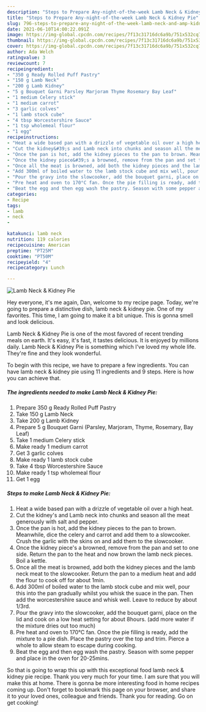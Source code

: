 ```yaml
---
description: "Steps to Prepare Any-night-of-the-week Lamb Neck & Kidney Pie"
title: "Steps to Prepare Any-night-of-the-week Lamb Neck & Kidney Pie"
slug: 796-steps-to-prepare-any-night-of-the-week-lamb-neck-and-amp-kidney-pie
date: 2021-06-10T14:00:22.091Z
image: https://img-global.cpcdn.com/recipes/7f13c31716dc6a9b/751x532cq70/lamb-neck-kidney-pie-recipe-main-photo.jpg
thumbnail: https://img-global.cpcdn.com/recipes/7f13c31716dc6a9b/751x532cq70/lamb-neck-kidney-pie-recipe-main-photo.jpg
cover: https://img-global.cpcdn.com/recipes/7f13c31716dc6a9b/751x532cq70/lamb-neck-kidney-pie-recipe-main-photo.jpg
author: Ada Welch
ratingvalue: 3
reviewcount: 7
recipeingredient:
- "350 g Ready Rolled Puff Pastry"
- "150 g Lamb Neck"
- "200 g Lamb Kidney"
- "5 g Bouquet Garni Parsley Marjoram Thyme Rosemary Bay Leaf"
- "1 medium Celery stick"
- "1 medium carrot"
- "3 garlic colves"
- "1 lamb stock cube"
- "4 tbsp Worcestershire Sauce"
- "1 tsp wholemeal flour"
- "1 egg"
recipeinstructions:
- "Heat a wide based pan with a drizzle of vegetable oil over a high heat."
- "Cut the kidney&#39;s and Lamb neck into chunks and season all the meat generously with salt and pepper."
- "Once the pan is hot, add the kidney pieces to the pan to brown. Meanwhile, dice the celery and carrot and add them to a slowcooker. Crush the garlic with the skins on and add them to the slowcooker."
- "Once the kidney piece&#39;s a browned, remove from the pan and set to one side. Return the pan to the heat and now brown the lamb neck pieces. Boil a kettle."
- "Once all the meat is browned, add both the kidney pieces and the lamb neck meat to the slowcooker. Return the pan to a medium heat and add the flour to cook off for about 1min."
- "Add 300ml of boiled water to the lamb stock cube and mix well, pour this into the pan gradually whilst you whisk the suace in the pan. Then add the worcestershire sauce and whisk well. Leave to reduce by about 1/3rd."
- "Pour the gravy into the slowcooker, add the bouquet garni, place on the lid and cook on a low heat setting for about 8hours. (add more water if the mixture dries out too much)"
- "Pre heat and oven to 170°C fan. Once the pie filling is ready, add the mixture to a pie dish. Place the pastry over the top and trim. Pierce a whole to allow steam to escape during cooking."
- "Beat the egg and then egg wash the pastry. Season with some pepper and place in the oven for 20-25mins."
categories:
- Recipe
tags:
- lamb
- neck
- 

katakunci: lamb neck  
nutrition: 119 calories
recipecuisine: American
preptime: "PT25M"
cooktime: "PT50M"
recipeyield: "4"
recipecategory: Lunch

---
```



![Lamb Neck & Kidney Pie](https://img-global.cpcdn.com/recipes/7f13c31716dc6a9b/751x532cq70/lamb-neck-kidney-pie-recipe-main-photo.jpg)

Hey everyone, it's me again, Dan, welcome to my recipe page. Today, we're going to prepare a distinctive dish, lamb neck & kidney pie. One of my favorites. This time, I am going to make it a bit unique. This is gonna smell and look delicious.



Lamb Neck & Kidney Pie is one of the most favored of recent trending meals on earth. It's easy, it's fast, it tastes delicious. It is enjoyed by millions daily. Lamb Neck & Kidney Pie is something which I've loved my whole life. They're fine and they look wonderful.


To begin with this recipe, we have to prepare a few ingredients. You can have lamb neck & kidney pie using 11 ingredients and 9 steps. Here is how you can achieve that.

<!--inarticleads1-->

##### The ingredients needed to make Lamb Neck & Kidney Pie:

1. Prepare 350 g Ready Rolled Puff Pastry
1. Take 150 g Lamb Neck
1. Take 200 g Lamb Kidney
1. Prepare 5 g Bouquet Garni (Parsley, Marjoram, Thyme, Rosemary, Bay Leaf)
1. Take 1 medium Celery stick
1. Make ready 1 medium carrot
1. Get 3 garlic colves
1. Make ready 1 lamb stock cube
1. Take 4 tbsp Worcestershire Sauce
1. Make ready 1 tsp wholemeal flour
1. Get 1 egg




<!--inarticleads2-->

##### Steps to make Lamb Neck & Kidney Pie:

1. Heat a wide based pan with a drizzle of vegetable oil over a high heat.
1. Cut the kidney&#39;s and Lamb neck into chunks and season all the meat generously with salt and pepper.
1. Once the pan is hot, add the kidney pieces to the pan to brown. Meanwhile, dice the celery and carrot and add them to a slowcooker. Crush the garlic with the skins on and add them to the slowcooker.
1. Once the kidney piece&#39;s a browned, remove from the pan and set to one side. Return the pan to the heat and now brown the lamb neck pieces. Boil a kettle.
1. Once all the meat is browned, add both the kidney pieces and the lamb neck meat to the slowcooker. Return the pan to a medium heat and add the flour to cook off for about 1min.
1. Add 300ml of boiled water to the lamb stock cube and mix well, pour this into the pan gradually whilst you whisk the suace in the pan. Then add the worcestershire sauce and whisk well. Leave to reduce by about 1/3rd.
1. Pour the gravy into the slowcooker, add the bouquet garni, place on the lid and cook on a low heat setting for about 8hours. (add more water if the mixture dries out too much)
1. Pre heat and oven to 170°C fan. Once the pie filling is ready, add the mixture to a pie dish. Place the pastry over the top and trim. Pierce a whole to allow steam to escape during cooking.
1. Beat the egg and then egg wash the pastry. Season with some pepper and place in the oven for 20-25mins.




So that is going to wrap this up with this exceptional food lamb neck & kidney pie recipe. Thank you very much for your time. I am sure that you will make this at home. There is gonna be more interesting food in home recipes coming up. Don't forget to bookmark this page on your browser, and share it to your loved ones, colleague and friends. Thank you for reading. Go on get cooking!
